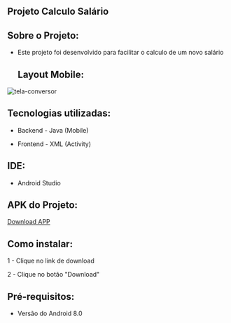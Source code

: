 ## Projeto Calculo Salário 

 ## Sobre o Projeto:
 
 - Este projeto foi desenvolvido para facilitar o calculo de um novo salário

   ## Layout Mobile:

![tela-conversor](https://github.com/fabio-solbego/AppSalario/assets/83030668/ab79c2ea-b5d0-4d4d-8585-eccdda0834c7)




   
## Tecnologias utilizadas:

- Backend - Java (Mobile)

- Frontend - XML (Activity)

## IDE:  

- Android Studio

## APK do Projeto:

<a href="    https://drive.google.com/file/d/1s3S63-tgJCcVaDynUfecoEPqsyebhjgx/view?usp=sharing  "     > Download APP</a>


## Como instalar:

1 - Clique no link de download

2 - Clique no botão "Download"

## Pré-requisitos:

- Versão do Android 8.0
